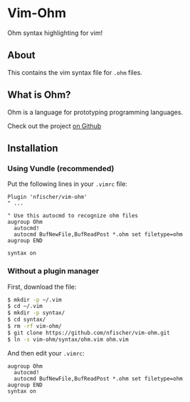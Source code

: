 Vim-Ohm
=======

Ohm syntax highlighting for vim!

About
-----

This contains the vim syntax file for `.ohm` files.

What is Ohm?
------------

Ohm is a language for prototyping programming languages.

Check out the project [on Github](https://github.com/cdglabs/ohm)

Installation
------------

### Using Vundle (recommended)

Put the following lines in your `.vimrc` file:

```Vim
Plugin 'nfischer/vim-ohm'
" ...

" Use this autocmd to recognize ohm files
augroup Ohm
  autocmd!
  autocmd BufNewFile,BufReadPost *.ohm set filetype=ohm
augroup END

syntax on
```

### Without a plugin manager

First, download the file:

```Bash
$ mkdir -p ~/.vim
$ cd ~/.vim
$ mkdir -p syntax/
$ cd syntax/
$ rm -rf vim-ohm/
$ git clone https://github.com/nfischer/vim-ohm.git
$ ln -s vim-ohm/syntax/ohm.vim ohm.vim
```

And then edit your `.vimrc`:

```Vim
augroup Ohm
  autocmd!
  autocmd BufNewFile,BufReadPost *.ohm set filetype=ohm
augroup END
syntax on
```
